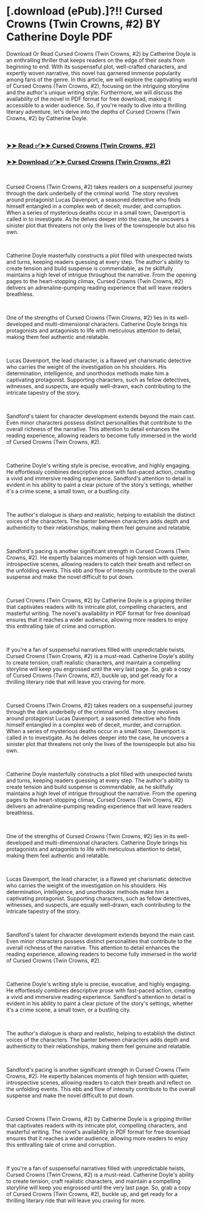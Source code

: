 # [.download (ePub).]?!! Cursed Crowns (Twin Crowns, #2) BY Catherine Doyle PDF

<p>Download Or Read Cursed Crowns (Twin Crowns, #2) by Catherine Doyle is an enthralling thriller that keeps readers on the edge of their seats from beginning to end. With its suspenseful plot, well-crafted characters, and expertly woven narrative, this novel has garnered immense popularity among fans of the genre. In this article, we will explore the captivating world of Cursed Crowns (Twin Crowns, #2), focusing on the intriguing storyline and the author's unique writing style. Furthermore, we will discuss the availability of the novel in PDF format for free download, making it accessible to a wider audience. So, if you're ready to dive into a thrilling literary adventure, let's delve into the depths of Cursed Crowns (Twin Crowns, #2) by Catherine Doyle.</p>
<p>&nbsp;</p>

### [➤➤ Read ✅➤➤ Cursed Crowns (Twin Crowns, #2)](https://pdfworldnow.com/?book=61980309)

### [➤➤ Download ✅➤➤ Cursed Crowns (Twin Crowns, #2)](https://pdfworldnow.com/?book=61980309)

<p>&nbsp;</p>
<p>Cursed Crowns (Twin Crowns, #2) takes readers on a suspenseful journey through the dark underbelly of the criminal world. The story revolves around protagonist Lucas Davenport, a seasoned detective who finds himself entangled in a complex web of deceit, murder, and corruption. When a series of mysterious deaths occur in a small town, Davenport is called in to investigate. As he delves deeper into the case, he uncovers a sinister plot that threatens not only the lives of the townspeople but also his own.</p>
<p>&nbsp;</p>
<p>Catherine Doyle masterfully constructs a plot filled with unexpected twists and turns, keeping readers guessing at every step. The author's ability to create tension and build suspense is commendable, as he skillfully maintains a high level of intrigue throughout the narrative. From the opening pages to the heart-stopping climax, Cursed Crowns (Twin Crowns, #2) delivers an adrenaline-pumping reading experience that will leave readers breathless.</p>
<p>&nbsp;</p>
<p>One of the strengths of Cursed Crowns (Twin Crowns, #2) lies in its well-developed and multi-dimensional characters. Catherine Doyle brings his protagonists and antagonists to life with meticulous attention to detail, making them feel authentic and relatable.</p>
<p>&nbsp;</p>
<p>Lucas Davenport, the lead character, is a flawed yet charismatic detective who carries the weight of the investigation on his shoulders. His determination, intelligence, and unorthodox methods make him a captivating protagonist. Supporting characters, such as fellow detectives, witnesses, and suspects, are equally well-drawn, each contributing to the intricate tapestry of the story.</p>
<p>&nbsp;</p>
<p>Sandford's talent for character development extends beyond the main cast. Even minor characters possess distinct personalities that contribute to the overall richness of the narrative. This attention to detail enhances the reading experience, allowing readers to become fully immersed in the world of Cursed Crowns (Twin Crowns, #2).</p>
<p>&nbsp;</p>
<p>Catherine Doyle's writing style is precise, evocative, and highly engaging. He effortlessly combines descriptive prose with fast-paced action, creating a vivid and immersive reading experience. Sandford's attention to detail is evident in his ability to paint a clear picture of the story's settings, whether it's a crime scene, a small town, or a bustling city.</p>
<p>&nbsp;</p>
<p>The author's dialogue is sharp and realistic, helping to establish the distinct voices of the characters. The banter between characters adds depth and authenticity to their relationships, making them feel genuine and relatable.</p>
<p>&nbsp;</p>
<p>Sandford's pacing is another significant strength in Cursed Crowns (Twin Crowns, #2). He expertly balances moments of high tension with quieter, introspective scenes, allowing readers to catch their breath and reflect on the unfolding events. This ebb and flow of intensity contribute to the overall suspense and make the novel difficult to put down.</p>
<p>&nbsp;</p>
<p>Cursed Crowns (Twin Crowns, #2) by Catherine Doyle is a gripping thriller that captivates readers with its intricate plot, compelling characters, and masterful writing. The novel's availability in PDF format for free download ensures that it reaches a wider audience, allowing more readers to enjoy this enthralling tale of crime and corruption.</p>
<p>&nbsp;</p>
<p>If you're a fan of suspenseful narratives filled with unpredictable twists, Cursed Crowns (Twin Crowns, #2) is a must-read. Catherine Doyle's ability to create tension, craft realistic characters, and maintain a compelling storyline will keep you engrossed until the very last page. So, grab a copy of Cursed Crowns (Twin Crowns, #2), buckle up, and get ready for a thrilling literary ride that will leave you craving for more.</p>
<p>&nbsp;</p>
<p>Cursed Crowns (Twin Crowns, #2) takes readers on a suspenseful journey through the dark underbelly of the criminal world. The story revolves around protagonist Lucas Davenport, a seasoned detective who finds himself entangled in a complex web of deceit, murder, and corruption. When a series of mysterious deaths occur in a small town, Davenport is called in to investigate. As he delves deeper into the case, he uncovers a sinister plot that threatens not only the lives of the townspeople but also his own.</p>
<p>&nbsp;</p>
<p>Catherine Doyle masterfully constructs a plot filled with unexpected twists and turns, keeping readers guessing at every step. The author's ability to create tension and build suspense is commendable, as he skillfully maintains a high level of intrigue throughout the narrative. From the opening pages to the heart-stopping climax, Cursed Crowns (Twin Crowns, #2) delivers an adrenaline-pumping reading experience that will leave readers breathless.</p>
<p>&nbsp;</p>
<p>One of the strengths of Cursed Crowns (Twin Crowns, #2) lies in its well-developed and multi-dimensional characters. Catherine Doyle brings his protagonists and antagonists to life with meticulous attention to detail, making them feel authentic and relatable.</p>
<p>&nbsp;</p>
<p>Lucas Davenport, the lead character, is a flawed yet charismatic detective who carries the weight of the investigation on his shoulders. His determination, intelligence, and unorthodox methods make him a captivating protagonist. Supporting characters, such as fellow detectives, witnesses, and suspects, are equally well-drawn, each contributing to the intricate tapestry of the story.</p>
<p>&nbsp;</p>
<p>Sandford's talent for character development extends beyond the main cast. Even minor characters possess distinct personalities that contribute to the overall richness of the narrative. This attention to detail enhances the reading experience, allowing readers to become fully immersed in the world of Cursed Crowns (Twin Crowns, #2).</p>
<p>&nbsp;</p>
<p>Catherine Doyle's writing style is precise, evocative, and highly engaging. He effortlessly combines descriptive prose with fast-paced action, creating a vivid and immersive reading experience. Sandford's attention to detail is evident in his ability to paint a clear picture of the story's settings, whether it's a crime scene, a small town, or a bustling city.</p>
<p>&nbsp;</p>
<p>The author's dialogue is sharp and realistic, helping to establish the distinct voices of the characters. The banter between characters adds depth and authenticity to their relationships, making them feel genuine and relatable.</p>
<p>&nbsp;</p>
<p>Sandford's pacing is another significant strength in Cursed Crowns (Twin Crowns, #2). He expertly balances moments of high tension with quieter, introspective scenes, allowing readers to catch their breath and reflect on the unfolding events. This ebb and flow of intensity contribute to the overall suspense and make the novel difficult to put down.</p>
<p>&nbsp;</p>
<p>Cursed Crowns (Twin Crowns, #2) by Catherine Doyle is a gripping thriller that captivates readers with its intricate plot, compelling characters, and masterful writing. The novel's availability in PDF format for free download ensures that it reaches a wider audience, allowing more readers to enjoy this enthralling tale of crime and corruption.</p>
<p>&nbsp;</p>
<p>If you're a fan of suspenseful narratives filled with unpredictable twists, Cursed Crowns (Twin Crowns, #2) is a must-read. Catherine Doyle's ability to create tension, craft realistic characters, and maintain a compelling storyline will keep you engrossed until the very last page. So, grab a copy of Cursed Crowns (Twin Crowns, #2), buckle up, and get ready for a thrilling literary ride that will leave you craving for more.</p>
<p>&nbsp;</p>
